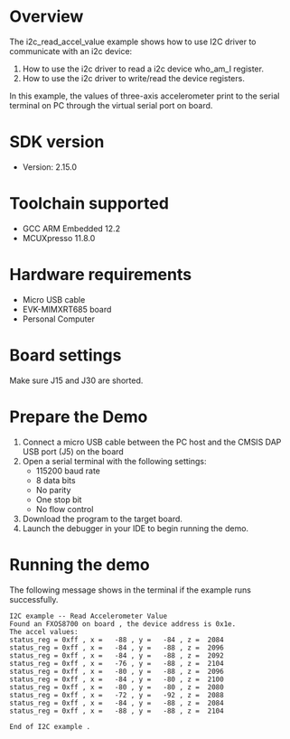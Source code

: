 Overview
========
The i2c_read_accel_value example shows how to use I2C driver to communicate with an i2c device:

 1. How to use the i2c driver to read a i2c device who_am_I register.
 2. How to use the i2c driver to write/read the device registers.

In this example, the values of three-axis accelerometer print to the serial terminal on PC through
the virtual serial port on board.

SDK version
===========
- Version: 2.15.0

Toolchain supported
===================
- GCC ARM Embedded  12.2
- MCUXpresso  11.8.0

Hardware requirements
=====================
- Micro USB cable
- EVK-MIMXRT685 board
- Personal Computer

Board settings
==============
Make sure J15 and J30 are shorted.

Prepare the Demo
================
1.  Connect a micro USB cable between the PC host and the CMSIS DAP USB port (J5) on the board
2.  Open a serial terminal with the following settings:
    - 115200 baud rate
    - 8 data bits
    - No parity
    - One stop bit
    - No flow control
3.  Download the program to the target board.
4.  Launch the debugger in your IDE to begin running the demo.

Running the demo
================
The following message shows in the terminal if the example runs successfully.

~~~~~~~~~~~~~~~~~~~~~~~~~~~~
I2C example -- Read Accelerometer Value
Found an FXOS8700 on board , the device address is 0x1e.
The accel values:
status_reg = 0xff , x =   -88 , y =   -84 , z =  2084 
status_reg = 0xff , x =   -84 , y =   -88 , z =  2096 
status_reg = 0xff , x =   -84 , y =   -88 , z =  2092 
status_reg = 0xff , x =   -76 , y =   -88 , z =  2104 
status_reg = 0xff , x =   -80 , y =   -88 , z =  2096 
status_reg = 0xff , x =   -84 , y =   -80 , z =  2100 
status_reg = 0xff , x =   -80 , y =   -80 , z =  2080 
status_reg = 0xff , x =   -72 , y =   -92 , z =  2088 
status_reg = 0xff , x =   -84 , y =   -88 , z =  2084 
status_reg = 0xff , x =   -88 , y =   -88 , z =  2104 

End of I2C example .
~~~~~~~~~~~~~~~~~~~~~~~~~~~~
